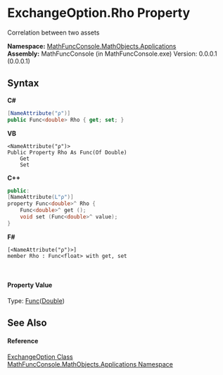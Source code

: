 # ExchangeOption.Rho Property 
 

Correlation between two assets

**Namespace:**&nbsp;<a href="d9e4b2f9-9258-2f31-ca55-43e6b838bbc3">MathFuncConsole.MathObjects.Applications</a><br />**Assembly:**&nbsp;MathFuncConsole (in MathFuncConsole.exe) Version: 0.0.0.1 (0.0.0.1)

## Syntax

**C#**<br />
``` C#
[NameAttribute("ρ")]
public Func<double> Rho { get; set; }
```

**VB**<br />
``` VB
<NameAttribute("ρ")>
Public Property Rho As Func(Of Double)
	Get
	Set
```

**C++**<br />
``` C++
public:
[NameAttribute(L"ρ")]
property Func<double>^ Rho {
	Func<double>^ get ();
	void set (Func<double>^ value);
}
```

**F#**<br />
``` F#
[<NameAttribute("ρ")>]
member Rho : Func<float> with get, set

```

<br />

#### Property Value
Type: <a href="http://msdn2.microsoft.com/en-us/library/bb534960" target="_blank">Func</a>(<a href="http://msdn2.microsoft.com/en-us/library/643eft0t" target="_blank">Double</a>)

## See Also


#### Reference
<a href="5f04caaf-1b1d-da0b-b9e6-a5d52e87c927">ExchangeOption Class</a><br /><a href="d9e4b2f9-9258-2f31-ca55-43e6b838bbc3">MathFuncConsole.MathObjects.Applications Namespace</a><br />